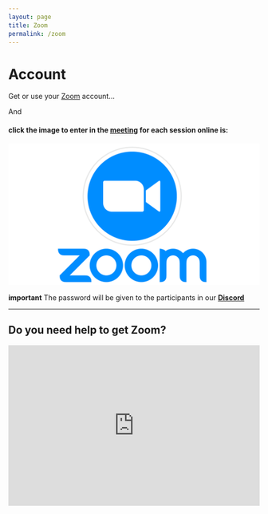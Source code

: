 ```yaml
---
layout: page
title: Zoom
permalink: /zoom
---
```


# Account

Get or use your [Zoom](https://zoom.us/signup) account...

And
#### click the image to enter in the [meeting](https://us02web.zoom.us/meeting/register/tZcvceypqD8rHdx2YEDEoZnW0xSORWA6DSOI) for each session online is:
[![zoom logo](assets/img/zoom.png)](https://us02web.zoom.us/meeting/register/tZcvceypqD8rHdx2YEDEoZnW0xSORWA6DSOI)

**important** The password will be given to the participants in our **[Discord](../discord)**

---

## Do you need help to get Zoom?
<CENTER>
<iframe width="100%" height="322" src="https://www.youtube.com/embed/3Urm0c6Wy_4" frameborder="0" allow="accelerometer; autoplay; clipboard-write; encrypted-media; gyroscope; picture-in-picture" allowfullscreen></iframe>
</CENTER>

